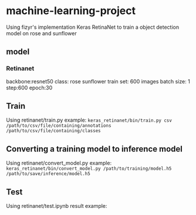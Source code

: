 # machine-learning-project
Using fizyr's implementation Keras RetinaNet to train a object detection model on rose and sunflower
## model
### Retinanet
backbone:resnet50
class: rose
       sunflower
train set: 600 images
batch size: 1
step:600
epoch:30

## Train
Using retinanet/train.py
example:
`keras_retinanet/bin/train.py csv /path/to/csv/file/containing/annotations /path/to/csv/file/containing/classes`

## Converting a training model to inference model
Using retinanet/convert_model.py
example:
`keras_retinanet/bin/convert_model.py /path/to/training/model.h5 /path/to/save/inference/model.h5`

## Test
Using retinanet/test.ipynb
result example:
